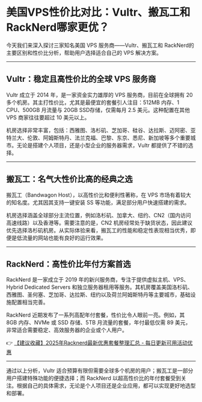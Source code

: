# 美国VPS性价比对比：Vultr、搬瓦工和RackNerd哪家更优？

今天我们来深入探讨三家知名美国 VPS 服务商——Vultr、搬瓦工和 RackNerd的主要区别和性价比分析，帮助用户选择适合自己的 VPS 解决方案。

---

## Vultr：稳定且高性价比的全球 VPS 服务商

Vultr 成立于 2014 年，是一家资金实力雄厚的 VPS 服务商，目前在全球拥有 20 多个机房。其主打性价比，尤其是最便宜的套餐引人注目：512MB 内存、1 CPU、500GB 月流量与 20GB SSD存储，仅需每月 2.5 美元。这种配置在其他 VPS 商家往往要超过 10 美元以上。

机房选择非常丰富，包括：西雅图、洛杉矶、芝加哥、硅谷、达拉斯、迈阿密、亚特兰大、伦敦、阿姆斯特丹、法兰克福、巴黎、东京、悉尼、新加坡等多个重要城市。无论是搭建个人项目，还是小型企业的服务器需求，Vultr 都提供了不错的选择。

---

## 搬瓦工：名气大性价比高的经典之选

搬瓦工（Bandwagon Host），以高性价比和便利性著称，在 VPS 市场有着较大的知名度。尤其因其支持一键安装 SS 等功能，满足部分用户快速搭建的需求。

机房选择涵盖全球部分主流位置，例如洛杉矶、加拿大、纽约、CN2（国内访问高速线路）以及香港等。需要注意的是，CN2 机房经常处于缺货状态，因此建议优先选择洛杉矶机房。从实际体验来看，搬瓦工的性能和稳定性表现相当优秀，即便是低流量的网站也能有良好的运行效果。

---

## RackNerd：高性价比年付方案首选

RackNerd 是一家成立于 2019 年的新兴服务商，专注于提供虚拟主机、VPS、Hybrid Dedicated Servers 和独立服务器租用等服务。其机房覆盖美国洛杉矶、西雅图、圣何塞、芝加哥、达拉斯、纽约以及荷兰阿姆斯特丹等主要城市，基础设施配置相当完善。

RackNerd 近期发布了一系列高配年付套餐，性价比令人眼前一亮。例如，其 8GB 内存、NVMe 或 SSD 存储、5TB 月流量的套餐，年付最低仅需 89 美元，非常适合需要稳定、高效服务器的企业或个人用户。

👉 [【建议收藏】2025年Racknerd最新优惠套餐整理汇总 - 每日更新可用活动优惠](https://bit.ly/Rack_Nerd)

---

通过以上分析，Vultr 适合预算有限但需要全球多个机房的用户；搬瓦工是一部分用户搭建特殊功能的便捷选择；而 RackNerd 以超高性价比的年付套餐受到关注。根据自己的具体需求，无论是个人项目还是企业应用，都可以实现更好地选型和部署。